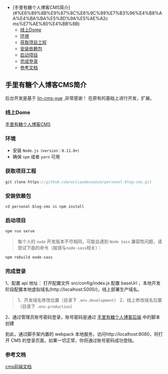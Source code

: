 * [手里有糖个人博客CMS简介](#%E6%89%8B%E9%87%8C%E6%9C%89%E7%B3%96%E4%B8%AA%E4%BA%BA%E5%8D%9A%E5%AE%A2c
ms%E7%AE%80%E4%BB%8B)
  * [线上Dome](#%E7%BA%BF%E4%B8%8Adome)
  * [环境](#%E7%8E%AF%E5%A2%83)
  * [获取项目工程](#%E8%8E%B7%E5%8F%96%E9%A1%B9%E7%9B%AE%E5%B7%A5%E7%A8%8B)
  * [安装依赖包](#%E5%AE%89%E8%A3%85%E4%BE%9D%E8%B5%96%E5%8C%85)
  * [启动项目](#%E5%90%AF%E5%8A%A8%E9%A1%B9%E7%9B%AE)
  * [完成登录](#%E5%AE%8C%E6%88%90%E7%99%BB%E5%BD%95)
  * [参考文档](#%E5%8F%82%E8%80%83%E6%96%87%E6%A1%A3)

## 手里有糖个人博客CMS简介
后台开发是基于 [lin-cms-vue](https://github.com/TaleLin/lin-cms-vue) ,非常感谢！
在原有的基础上进行开发，扩展。

### 线上Dome
[手里有糖个人博客CMS](http://sugar.whgjh.top)

### 环境
- 安装 `Node.js（version：8.11.0+）`
- 确保 `npm` 或者 `yarn` 可用

### 获取项目工程
```javascript
git clone https://github.com/wuliaodexuanze/personal-blog-cms.git
```
### 安装依赖包
```javascript
cd personal-blog-cms && npm install
```
### 启动项目
```javascript
npm run serve
```
> 每个人的 `node` 开发版本不尽相同，可能会遇到 `Node Sass` 兼容性问题，请尝试下面的命令（报错与`node-sass`相关）：

```javascript
npm rebuild node-sass
```
### 完成登录
1、配置 api 地址： 打开配置文件 src/config/index.js 配置 baseUrl ，本地开发阶段配置本地虚拟域名(http://localhost:5000/)，线上部署生产域名。
> 1、开发域名修改位置（目录下 `.env.development`）
> 2、线上修改域名位置（目录下 `.env.production`）

2、通过管理员账号密码登录，账号密码是通过 [手里有糖个人博客后端](https://github.com/wuliaodexuanze/personal-blog-server-koa) 中的脚本创建

到此，通过脚手架内置的 webpack 本地服务，访问http://localhost:8080，将打开 CMS 的登录页面，如果一切正常，你将通过账号密码成功登陆。

### 参考文档
[cms前端文档](http://doc.cms.7yue.pro/lin/start/koa/vue-client.html)
